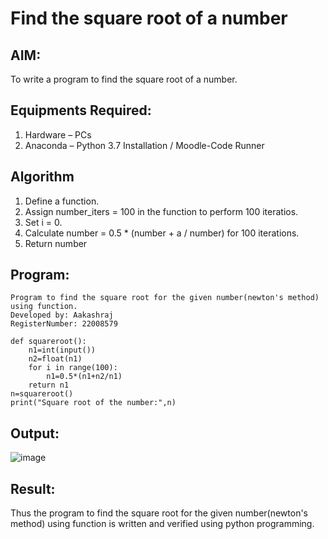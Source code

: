# Find the square root of a number

## AIM:
To write a program to find the square root of a number.

## Equipments Required:
1. Hardware – PCs
2. Anaconda – Python 3.7 Installation / Moodle-Code Runner

## Algorithm
1. Define a function.
2. Assign number_iters = 100 in the function to perform 100 iteratios.
3. Set i = 0.
4. Calculate  number = 0.5 * (number + a / number) for 100 iterations.
5. Return number

## Program:
```
Program to find the square root for the given number(newton's method) using function.
Developed by: Aakashraj
RegisterNumber: 22008579

def squareroot():
    n1=int(input())
    n2=float(n1)
    for i in range(100):
        n1=0.5*(n1+n2/n1)
    return n1
n=squareroot()
print("Square root of the number:",n)
```

## Output:
![image](https://user-images.githubusercontent.com/121117266/212292459-8148c1f6-1212-46c3-975c-1c72592b0305.png)



## Result:
Thus the program to find the square root for the given number(newton's method) using function is written and verified using python programming.
